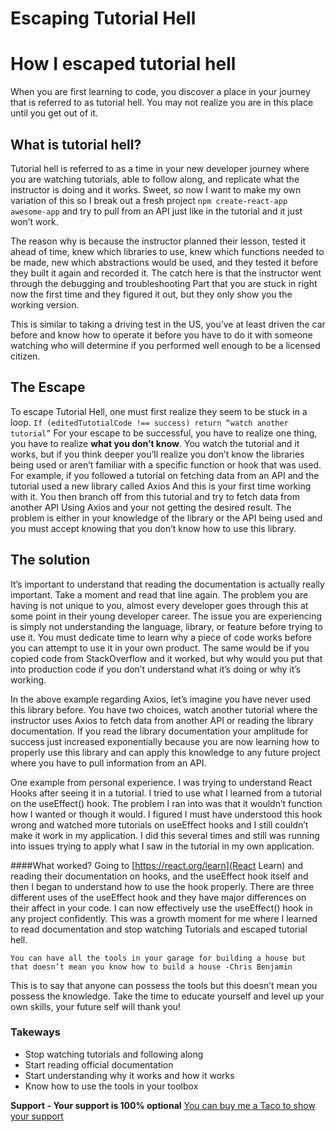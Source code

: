 # Escaping Tutorial Hell

# How I escaped tutorial hell 
When you are first learning to code, you discover a place in your journey that is referred to as tutorial hell. You may not realize you are in this place until you get out of it. 

## What is tutorial hell? 
Tutorial hell is referred to as a time in your new developer journey where you are watching tutorials, able to follow along, and replicate what the instructor is doing and it works. Sweet, so now I want to make my own variation of this so I break out a fresh project ` npm create-react-app awesome-app ` and try to pull from an API just like in the tutorial and it just won’t work. 

The reason why is because the instructor planned their lesson, tested it ahead of time, knew which libraries to use, knew which functions needed to be made, new which abstractions would be used, and they tested it before they built it again and recorded it. The catch here is that the instructor went through the debugging and troubleshooting Part that you are stuck in right now the first time and they figured it out, but they only show you the working version. 

This is similar to taking a driving test in the US, you’ve at least driven the car before and know how to operate it before you have to do it with someone watching who will determine if you performed well enough to be a licensed citizen. 

## The Escape 
To escape Tutorial Hell, one must first realize they seem to be stuck in a loop. 
` If (editedTutotialCode !== success) return “watch another tutorial” `
For your escape to be successful, you have to realize one thing, you have to realize **what you don’t know**. You watch the tutorial and it works, but if you think deeper you’ll realize you don’t know the libraries being used or aren’t familiar with a specific function or hook that was used. For example, if you followed a tutorial on fetching data from an API and the tutorial used a new library called Axios And this is your first time working with it. You then branch off from this tutorial and try to fetch data from another API Using Axios and your not getting the desired result. The problem is either in your knowledge of the library or the API being used and you must accept knowing that you don’t know how to use this library. 

## The solution
It’s important to understand that reading the documentation is actually really important. Take a moment and read that line again. The problem you are having is not unique to you, almost every developer goes through this at some point in their young developer career. The issue you are experiencing is simply not understanding the language, library, or feature before trying to use it. You must dedicate time to learn why a piece of code works before you can attempt to use it in your own product. The same would be if you copied code from StackOverflow and it worked, but why would you put that into production code if you don’t understand what it’s doing or why it’s working. 

In the above example regarding Axios, let’s imagine you have never used this library before. You have two choices, watch another tutorial where the instructor uses Axios to fetch data from another API or reading the library documentation. If you read the library documentation your amplitude for success just increased exponentially because you are now learning how to properly use this library and can apply this knowledge to any future project where you have to pull information from an API.  

One example from personal experience. I was trying to understand React Hooks after seeing it in a tutorial. I tried to use what I learned from a tutorial on the useEffect() hook. The problem I ran into was that it wouldn’t function how I wanted or though it would. I figured I must have understood this hook wrong and watched more tutorials on useEffect hooks and I still couldn’t make it work in my application. I did this several times and still was running into issues trying to apply what I saw in the tutorial in my own application. 

####What worked? 
Going to [https://react.org/learn](React Learn) and reading their documentation on hooks, and the useEffect hook itself and then I began to understand how to use the hook properly. There are three different uses of the useEffect hook and they have major differences on their affect in your code. I can now effectively use the useEffect() hook in any project confidently. This was a growth moment for me where I learned to read documentation and stop watching Tutorials and escaped tutorial hell. 

` You can have all the tools in your garage for building a house but that doesn’t mean you know how to build a house -Chris Benjamin ` 

This is to say that anyone can possess the tools but this doesn’t mean you possess the knowledge. Take the time to educate yourself and level up your own skills, your future self will thank you! 

### Takeways 
- Stop watching tutorials and following along
- Start reading official documentation 
- Start understanding why it works and how it works 
- Know how to use the tools in your toolbox 

**Support - Your support is 100% optional**
[You can buy me a Taco to show your support](https://www.buymeacoffee.com/ChrisBenjamin)
